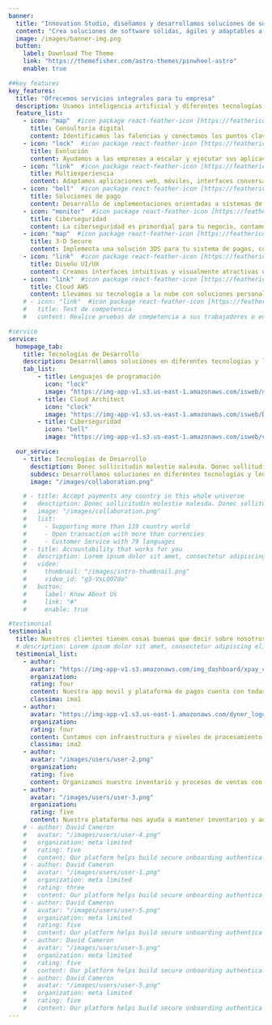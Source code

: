 ```yaml
---
banner:
  title: "Innovation Studio, diseñamos y desarrollamos soluciones de software"
  content: "Crea soluciones de software sólidas, ágiles y adaptables a las necesidades de tu negocio."
  image: /images/banner-img.png
  button:
    label: Download The Theme
    link: "https://themefisher.com/astro-themes/pinwheel-astro"
    enable: true

##key features
key_features:
  title: "Ofrecemos servicios integrales para tu empresa"
  description: Usamos inteligencia artificial y diferentes tecnologías actuales para diseñar, construir y desarrollar soluciones digitales para nuestros clientes. Desde el diseño de interfaces hasta plataformas escalables, nuestro conocimiento full-stack ayuda al despliegue completo de una solucion.
  feature_list:
    - icon: "map"  #icon package react-feather-icon [https://feathericons.com/]
      title: Consultoría digital
      content: Identificamos las falencias y conectamos los puntos clave entre tu modelo de negocio, tu estrategia digital y las oportunidades de crecimiento.
    - icon: "lock"  #icon package react-feather-icon [https://feathericons.com/]
      title: Evolución
      content: Ayudamos a las empresas a escalar y ejecutar sus aplicaciones de forma eficiente, enfocandonos en el mantenimiento de ecosistemas digitales.
    - icon: "link"  #icon package react-feather-icon [https://feathericons.com/]
      title: Multiexperiencia
      content: Adaptamos aplicaciones web, móviles, interfaces conversacionales, digital twin, IoT y AR. Su organización puede evolucionar para adaptarse a los nuevos cambios.
    - icon: "bell"  #icon package react-feather-icon [https://feathericons.com/]
      title: Soluciones de pago
      content: Desarrollo de implementaciones orientadas a sistemas de pago, facilitando integraciones con tarjetas de débito, crédito y otros métodos de pago ampliamente utilizados en la región.
    - icon: "monitor"  #icon package react-feather-icon [https://feathericons.com/]
      title: Ciberseguridad
      content: La ciberseguridad es primordial para tu negocio, contamos con expertos en consultoria asociada a las normas PCI DSS, ISO/IEC 27001.
    - icon: "map"  #icon package react-feather-icon [https://feathericons.com/]
      title: 3-D Secure
      content: Implementa una solución 3DS para tu sistema de pagos, contamos con personal especializado en este tipo de integraciones.
    - icon: "link"  #icon package react-feather-icon [https://feathericons.com/]
      title: Diseño UI/UX
      content: Creamos interfaces intuitivas y visualmente atractivas que se destacan y ofrecen una navegación fluida y una experiencia memorable.
    - icon: "link"  #icon package react-feather-icon [https://feathericons.com/]
      title: Cloud AWS
      content: Llevamos su tecnología a la nube con soluciones personalizadas, abarcando migraciones, nuevas implementaciones y optimización de servicios.
    # - icon: "link"  #icon package react-feather-icon [https://feathericons.com/]
    #   title: Test de competencia
    #   content: Realice pruebas de competencia a sus trabajadores o en la busqueda de personal con nuestro software especializado.

#service
service:
  homepage_tab:
    title: Tecnologías de Desarrollo
    description: Desarrollamos soluciones en diferentes tecnologías y lenguajes de programación.
    tab_list:
        - title: Lenguajes de programación
          icon: "lock" 
          image: "https://img-app-v1.s3.us-east-1.amazonaws.com/isweb/devlogos.png"
        - title: Cloud Architect
          icon: "clock" 
          image: "https://img-app-v1.s3.us-east-1.amazonaws.com/isweb/Disen%CC%83o+sin+ti%CC%81tulo.png"
        - title: Ciberseguridad
          icon: "bell"  
          image: "https://img-app-v1.s3.us-east-1.amazonaws.com/isweb/ciberseg.png"

  our_service:
    - title: Tecnologías de Desarrollo
      desctiption: Donec sollicitudin molestie malesda. Donec sollitudin molestie malesuada. Mauris pellentesque nec, egestas non nisi. Cras ultricies ligula sed
      subdesc: Desarrollamos soluciones en diferentes tecnologías y lenguajes de programación.
      image: "/images/collaboration.png"

    # - title: Accept payments any country in this whole universe
    #   desctiption: Donec sollicitudin molestie malesda. Donec sollitudin molestie malesuada. Mauris pellentesque nec, egestas non nisi. Cras ultricies ligula sed
    #   image: "/images/collaboration.png"
    #   list:
    #     - Supporting more than 119 country world
    #     - Open transaction with more than currencies
    #     - Customer Service with 79 languages
    # - title: Accountability that works for you
    #   description: Lorem ipsum dolor sit amet, consectetur adipiscing elit. Morbi egestas Werat viverra id et aliquet. vulputate egestas sollicitudin.
    #   video:
    #     thumbnail: "/images/intro-thumbnail.png"
    #     video_id: "g3-VxLQO7do"
    #   button:
    #     label: Know About Us
    #     link: "#"
    #     enable: true

#testimonial
testimonial:
  title: Nuestros clientes tienen cosas buenas que decir sobre nosotros
  # description: Lorem ipsum dolor sit amet, consectetur adipiscing elit. Morbi egestas Werat viverra id et aliquet. vulputate egestas sollicitudin.
  testimonial_list:
    - author: 
      avatar: "https://img-app-v1.s3.amazonaws.com/img_dashboard/xpay_claro.svg"
      organization: 
      rating: four
      content: Nuestra app movil y plataforma de pagos cuenta con todas las herramientas necesarias para competir en el mercado fintech, gracias a los desarrollos realizados por IS.
      classima: ima1
    - author: 
      avatar: "https://img-app-v1.s3.us-east-1.amazonaws.com/dyner_logo_oscuro.svg"
      organization: 
      rating: four
      content: Contamos con infraestructura y niveles de procesamiento de pagos escalables, ademas innovamos en productos y servicios transaccionales gracias a la ayuda de IS.
      classima: ima2
    - author: 
      avatar: "/images/users/user-2.png"
      organization: 
      rating: five
      content: Organizamos nuestro inventario y procesos de ventas con un software customizado a nuestras necesidades diarias en la compañia, IS logro los objetivos deseados.
    - author: 
      avatar: "/images/users/user-3.png"
      organization: 
      rating: five
      content: Nuestra plataforma nos ayuda a mantener inventarios y administrar la planta de producción, ademas la impresión de ordenes de produccion y comprobantes de pago.
    # - author: David Cameron
    #   avatar: "/images/users/user-4.png"
    #   organization: meta limited
    #   rating: five
    #   content: Our platform helps build secure onboarding authentica experiences & engage your users. We build .
    # - author: David Cameron
    #   avatar: "/images/users/user-1.png"
    #   organization: meta limited
    #   rating: three
    #   content: Our platform helps build secure onboarding authentica experiences & engage your users. We build .
    # - author: David Cameron
    #   avatar: "/images/users/user-5.png"
    #   organization: meta limited
    #   rating: five
    #   content: Our platform helps build secure onboarding authentica experiences & engage your users. We build .
    # - author: David Cameron
    #   avatar: "/images/users/user-5.png"
    #   organization: meta limited
    #   rating: five
    #   content: Our platform helps build secure onboarding authentica experiences & engage your users. We build .
    # - author: David Cameron
    #   avatar: "/images/users/user-5.png"
    #   organization: meta limited
    #   rating: five
    #   content: Our platform helps build secure onboarding authentica experiences & engage your users. We build .
---
```

